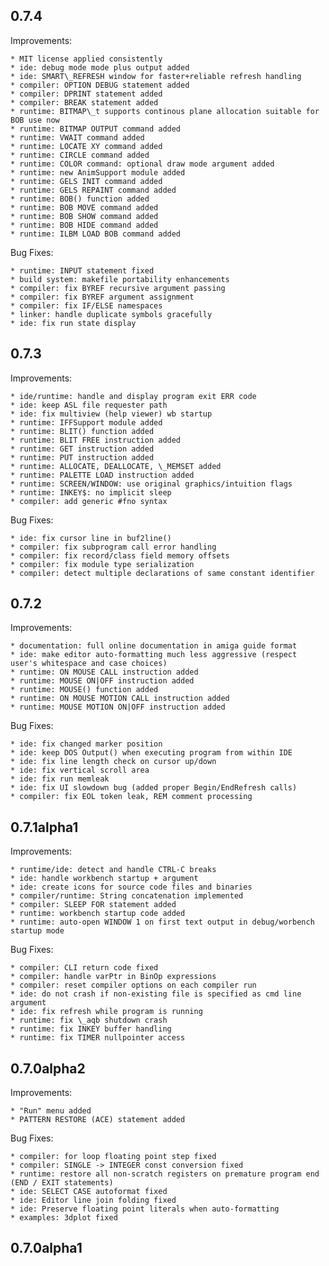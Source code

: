 ## 0.7.4

Improvements:

    * MIT license applied consistently
    * ide: debug mode mode plus output added
    * ide: SMART\_REFRESH window for faster+reliable refresh handling
    * compiler: OPTION DEBUG statement added
    * compiler: DPRINT statement added
    * compiler: BREAK statement added
    * runtime: BITMAP\_t supports continous plane allocation suitable for BOB use now
    * runtime: BITMAP OUTPUT command added
    * runtime: VWAIT command added
    * runtime: LOCATE XY command added
    * runtime: CIRCLE command added
    * runtime: COLOR command: optional draw mode argument added
    * runtime: new AnimSupport module added
    * runtime: GELS INIT command added
    * runtime: GELS REPAINT command added
    * runtime: BOB() function added
    * runtime: BOB MOVE command added
    * runtime: BOB SHOW command added
    * runtime: BOB HIDE command added
    * runtime: ILBM LOAD BOB command added

Bug Fixes:

    * runtime: INPUT statement fixed
    * build system: makefile portability enhancements
    * compiler: fix BYREF recursive argument passing
    * compiler: fix BYREF argument assignment
    * compiler: fix IF/ELSE namespaces
    * linker: handle duplicate symbols gracefully
    * ide: fix run state display

## 0.7.3

Improvements:

    * ide/runtime: handle and display program exit ERR code
    * ide: keep ASL file requester path
    * ide: fix multiview (help viewer) wb startup
    * runtime: IFFSupport module added
    * runtime: BLIT() function added
    * runtime: BLIT FREE instruction added
    * runtime: GET instruction added
    * runtime: PUT instruction added
    * runtime: ALLOCATE, DEALLOCATE, \_MEMSET added
    * runtime: PALETTE LOAD instruction added
    * runtime: SCREEN/WINDOW: use original graphics/intuition flags
    * runtime: INKEY$: no implicit sleep
    * compiler: add generic #fno syntax

Bug Fixes:

    * ide: fix cursor line in buf2line()
    * compiler: fix subprogram call error handling
    * compiler: fix record/class field memory offsets
    * compiler: fix module type serialization
    * compiler: detect multiple declarations of same constant identifier

## 0.7.2

Improvements:

    * documentation: full online documentation in amiga guide format
    * ide: make editor auto-formatting much less aggressive (respect user's whitespace and case choices)
    * runtime: ON MOUSE CALL instruction added
    * runtime: MOUSE ON|OFF instruction added
    * runtime: MOUSE() function added
    * runtime: ON MOUSE MOTION CALL instruction added
    * runtime: MOUSE MOTION ON|OFF instruction added

Bug Fixes:

    * ide: fix changed marker position
    * ide: keep DOS Output() when executing program from within IDE
    * ide: fix line length check on cursor up/down
    * ide: fix vertical scroll area
    * ide: fix run memleak
    * ide: fix UI slowdown bug (added proper Begin/EndRefresh calls)
    * compiler: fix EOL token leak, REM comment processing

## 0.7.1alpha1

Improvements:

    * runtime/ide: detect and handle CTRL-C breaks
    * ide: handle workbench startup + argument
    * ide: create icons for source code files and binaries
    * compiler/runtime: String concatenation implemented
    * compiler: SLEEP FOR statement added
    * runtime: workbench startup code added
    * runtime: auto-open WINDOW 1 on first text output in debug/worbench startup mode

Bug Fixes:

    * compiler: CLI return code fixed
    * compiler: handle varPtr in BinOp expressions
    * compiler: reset compiler options on each compiler run
    * ide: do not crash if non-existing file is specified as cmd line argument
    * ide: fix refresh while program is running
    * runtime: fix \_aqb shutdown crash
    * runtime: fix INKEY buffer handling
    * runtime: fix TIMER nullpointer access

## 0.7.0alpha2

Improvements:

    * "Run" menu added
    * PATTERN RESTORE (ACE) statement added

Bug Fixes:

    * compiler: for loop floating point step fixed
    * compiler: SINGLE -> INTEGER const conversion fixed
    * runtime: restore all non-scratch registers on premature program end (END / EXIT statements)
	* ide: SELECT CASE autoformat fixed
    * ide: Editor line join folding fixed
    * ide: Preserve floating point literals when auto-formatting
    * examples: 3dplot fixed

## 0.7.0alpha1

